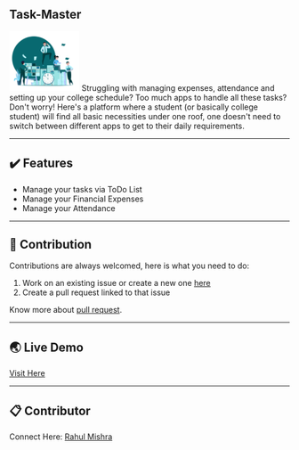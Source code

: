 ## Task-Master 
<img src="images/planner-07.png" alt="logo full" width=25%> 
Struggling with managing expenses, attendance and setting up your college schedule? 
Too much apps to handle all these tasks? Don't worry! Here's a platform where a student 
(or basically college student) will find all basic necessities under one roof, 
one doesn't need to switch between different apps to get to  their daily 
requirements.
<hr>

## :heavy_check_mark: Features
* Manage your tasks via ToDo List
* Manage your Financial Expenses
* Manage your Attendance

<hr>

## :handshake: Contribution

Contributions are always welcomed, here is what you need to do:
1. Work on an existing issue or create a new one [here](https://github.com/mishrarahul07/Task-Master/issues)
2. Create a pull request linked to that issue

Know more about [pull request](https://docs.github.com/en/free-pro-team@latest/github/collaborating-with-issues-and-pull-requests/about-pull-requests).
<hr>

## :earth_asia: Live Demo

[Visit Here](https://mishrarahul07.github.io/Task-Master/)
<hr>

## :clipboard: Contributor
Connect Here:  <a href = "https://www.linkedin.com/in/mishra-rahul07/" target="_blank">Rahul Mishra</a>
